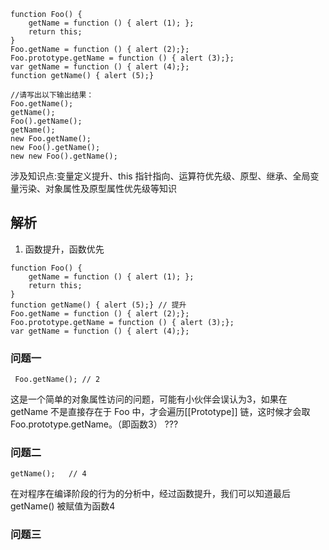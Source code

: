 ```questions1
function Foo() {
    getName = function () { alert (1); };
    return this;
}
Foo.getName = function () { alert (2);};
Foo.prototype.getName = function () { alert (3);};
var getName = function () { alert (4);};
function getName() { alert (5);}

//请写出以下输出结果：
Foo.getName();          
getName();              
Foo().getName();      
getName();              
new Foo.getName();     
new Foo().getName();   
new new Foo().getName();
```

涉及知识点:变量定义提升、this 指针指向、运算符优先级、原型、继承、全局变量污染、对象属性及原型属性优先级等知识

## 解析

1. 函数提升，函数优先
```函数提升，函数优先
function Foo() {
    getName = function () { alert (1); };
    return this;
}
function getName() { alert (5);} // 提升
Foo.getName = function () { alert (2);};
Foo.prototype.getName = function () { alert (3);};
var getName = function () { alert (4);};

```

### 问题一
```
 Foo.getName(); // 2
```
这是一个简单的对象属性访问的问题，可能有小伙伴会误认为3，如果在 getName 不是直接存在于 Foo 中，才会遍历[[Prototype]] 链，这时候才会取 Foo.prototype.getName。（即函数3）  ???

### 问题二
```
getName();   // 4
```
在对程序在编译阶段的行为的分析中，经过函数提升，我们可以知道最后 getName() 被赋值为函数4 

### 问题三
